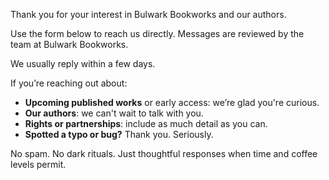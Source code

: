 Thank you for your interest in Bulwark Bookworks and our authors.

Use the form below to reach us directly. Messages are reviewed by the team at Bulwark Bookworks.

We usually reply within a few days.

If you’re reaching out about:
- **Upcoming published works** or early access: we’re glad you're curious.
- **Our authors**: we can't wait to talk with you.
- **Rights or partnerships**: include as much detail as you can.
- **Spotted a typo or bug?** Thank you. Seriously.

No spam. No dark rituals. Just thoughtful responses when time and coffee levels permit.
